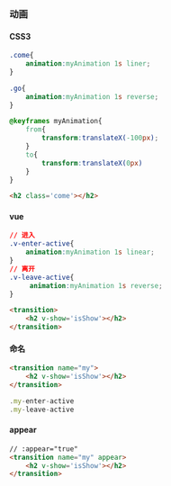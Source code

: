 ### 动画

#### CSS3

```css
.come{
    animation:myAnimation 1s liner;
}

.go{
    animation:myAnimation 1s reverse;
}

@keyframes myAnimation{
    from{
        transform:translateX(-100px);
    }
    to{
        transform:translateX(0px)
    }
}
```

```html
<h2 class='come'></h2>
```

#### vue

```css
// 进入
.v-enter-active{
    animation:myAnimation 1s linear;
}
// 离开
.v-leave-active{
     animation:myAnimation 1s reverse;
}
```

```html
<transition>
    <h2 v-show='isShow'></h2>
</transition>
```

#### 命名

```html
<transition name="my">
    <h2 v-show='isShow'></h2>
</transition>
```

```js
.my-enter-active
.my-leave-active
```

#### appear

```html
// :appear="true"
<transition name="my" appear>
    <h2 v-show='isShow'></h2>
</transition>
```